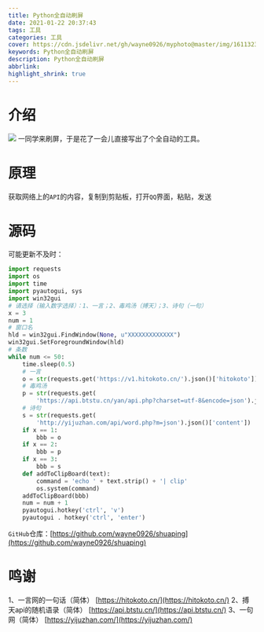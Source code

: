 ```yaml
---
title: Python全自动刷屏
date: 2021-01-22 20:37:43
tags: 工具
categories: 工具
cover: https://cdn.jsdelivr.net/gh/wayne0926/myphoto@master/img/1611323382000.webp
keywords: Python全自动刷屏
description: Python全自动刷屏
abbrlink:
highlight_shrink: true
---
```

# 介绍
![](https://cdn.jsdelivr.net/gh/wayne0926/myphoto@master/img/1611323382000.webp)
一同学来刷屏，于是花了一会儿直接写出了个全自动的工具。
# 原理
获取网络上的`API`的内容，复制到剪贴板，打开`QQ`界面，粘贴，发送
# 源码
可能更新不及时：
``` python
import requests
import os
import time
import pyautogui, sys
import win32gui
# 请选择（输入数字选择）：1、一言；2、毒鸡汤（搏天）；3、诗句（一句）
x = 3
num = 1
# 窗口名
hld = win32gui.FindWindow(None, u"XXXXXXXXXXXXX")
win32gui.SetForegroundWindow(hld)
# 条数
while num <= 50:
    time.sleep(0.5)
    # 一言
    o = str(requests.get('https://v1.hitokoto.cn/').json()['hitokoto'])
    # 毒鸡汤
    p = str(requests.get(
        'https://api.btstu.cn/yan/api.php?charset=utf-8&encode=json').json()['text'])
    # 诗句
    s = str(requests.get(
        'http://yijuzhan.com/api/word.php?m=json').json()['content'])
    if x == 1:
        bbb = o
    if x == 2:
        bbb = p
    if x == 3:
        bbb = s
    def addToClipBoard(text):
        command = 'echo ' + text.strip() + '| clip'
        os.system(command)
    addToClipBoard(bbb)
    num = num + 1
    pyautogui.hotkey('ctrl', 'v')
    pyautogui . hotkey('ctrl', 'enter')
```
`GitHub`仓库：[https://github.com/wayne0926/shuaping](https://github.com/wayne0926/shuaping)

# 鸣谢
1、一言网的一句话（简体） [https://hitokoto.cn/](https://hitokoto.cn/)
2、搏天api的随机语录（简体） [https://api.btstu.cn/](https://api.btstu.cn/)
3、一句网（简体） [https://yijuzhan.com/](https://yijuzhan.com/)